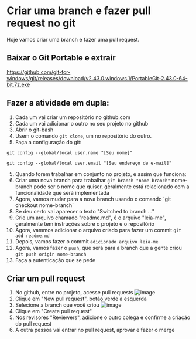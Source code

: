# Criar uma branch e fazer pull request no git
Hoje vamos criar uma branch e fazer uma pull request.

## Baixar o Git Portable e extrair 
https://github.com/git-for-windows/git/releases/download/v2.43.0.windows.1/PortableGit-2.43.0-64-bit.7z.exe

## Fazer a atividade em dupla:
1. Cada um vai criar um repositório no github.com
1. Cada um vai adicionar o outro no seu projeto no github
2. Abrir o git-bash
3. Usem o comando `git clone`, um no repositório do outro.
1. Faça a configuração do git:

`git config --global/local user.name "[Seu nome]"`

`git config --global/local user.email "[Seu endereço de e-mail]"`

5. Quando forem trabalhar em conjunto no projeto, é assim que funciona:
6. Criar uma nova branch para trabalhar `git branch "nome-branch"` nome-branch pode ser o nome que quiser, geralmente está relacionado com a funcionalidade que será implementada
7. Agora, vamos mudar para a nova branch usando o comando ´git checkout nome-branch´
8. Se deu certo vai aparecer o texto "Switched to branch ..."
9. Crie um arquivo chamado "readme.md", é o arquivo "leia-me", geralmente tem instruções sobre o projeto e o repositório
10. Agora, vammos adicionar o arquivo criado para fazer um commit `git add readme.md`
11. Depois, vamos fazer o commit `adicionado arquivo leia-me`
12. Agora, vamos fazer o `push`, que será para a branch que a gente criou `git push origin nome-branch`
13. Faça a autenticação que se pede

## Criar um pull request
1. No github, entre no projeto, acesse pull requests
![image](https://github.com/giov8/uc-05/assets/77603677/2dce3eb8-80de-49dd-bacd-8b668c4252fd)
2. Clique em "New pull request", botão verde a esquerda
3. Selecione a branch que você criou
 ![image](https://github.com/giov8/uc-05/assets/77603677/db4f760f-90b0-4db7-835f-7102886d9f72)
4. Clique em "Create pull request"
5. Nos revisores "Reviewers", adicione o outro colega e confirme a criação do pull request
6. A outra pessoa vai entrar no pull request, aprovar e fazer o merge


